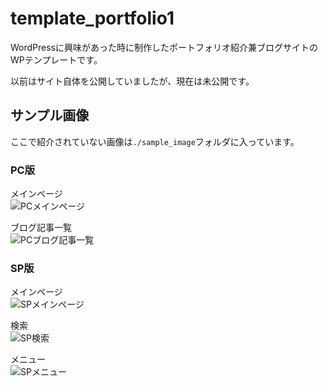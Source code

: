 template_portfolio1
===

WordPressに興味があった時に制作したポートフォリオ紹介兼ブログサイトのWPテンプレートです。

以前はサイト自体を公開していましたが、現在は未公開です。

## サンプル画像

ここで紹介されていない画像は`./sample_image`フォルダに入っています。

### PC版

メインページ  
![PCメインページ](./sample_image/wp_template1_メインページ.jpg)

ブログ記事一覧  
![PCブログ記事一覧](./sample_image/wp_template1_ブログ記事一覧.png)

### SP版

メインページ  
![SPメインページ](./sample_image/wp_template1_sp_メインページ1.png)

検索  
![SP検索](./sample_image/wp_template1_sp_検索.png)

メニュー  
![SPメニュー](./sample_image/wp_template1_sp_メニュー.png)
